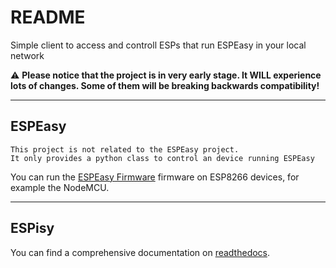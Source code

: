 # README


Simple client to access and controll ESPs that run ESPEasy in your local network

:warning:
    **Please notice that the project is in very early stage. It WILL experience lots of changes. Some of them will be breaking backwards compatibility!**

********
## ESPEasy


    This project is not related to the ESPEasy project.
    It only provides a python class to control an device running ESPEasy


You can run the [ESPEasy Firmware](https://github.com/letscontrolit/ESPEasy) firmware on ESP8266 devices, for example the NodeMCU.

*******
## ESPisy

You can find a comprehensive documentation on [readthedocs](https://espisy.readthedocs.io).
